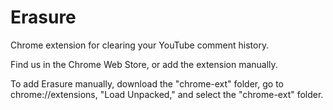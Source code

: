 # Erasure
Chrome extension for clearing your YouTube comment history.

Find us in the Chrome Web Store, or add the extension manually. 

To add Erasure manually, download the "chrome-ext" folder, go to chrome://extensions, "Load Unpacked," 
and select the "chrome-ext" folder. 
